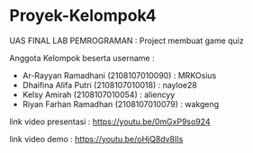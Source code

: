 # Proyek-Kelompok4
UAS FINAL LAB PEMROGRAMAN : Project membuat game quiz 

Anggota Kelompok beserta username :
- Ar-Rayyan Ramadhani (2108107010090) : MRKOsius
- Dhaifina Alifa Putri (2108107010018) : nayloe28
- Kelsy Amirah (2108107010054) : aliencyy
- Riyan Farhan Ramadhan (2108107010079) : wakgeng

link video presentasi : https://youtu.be/0mGxP9so924

link video demo       : https://youtu.be/oHjQ8dv8IIs
